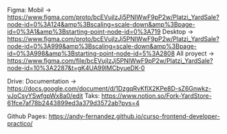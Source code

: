 Figma:
Mobil -> https://www.figma.com/proto/bcEVujIzJj5PNIWwF9pP2w/Platzi_YardSale?node-id=0%3A124&amp%3Bscaling=scale-down&amp%3Bpage-id=0%3A1&amp%3Bstarting-point-node-id=0%3A719
Desktop -> https://www.figma.com/proto/bcEVujIzJj5PNIWwF9pP2w/Platzi_YardSale?node-id=0%3A999&amp%3Bscaling=scale-down&amp%3Bpage-id=0%3A998&amp%3Bstarting-point-node-id=5%3A2808
All proyect -> https://www.figma.com/file/bcEVujIzJj5PNIWwF9pP2w/Platzi_YardSale?node-id=10%3A2287&t=gK4UA99lMCbyueDK-0

Drive:
Documentation -> https://docs.google.com/document/d/1DzgqRvKflX2KPe8D-sZ6Gnwkz-vJoCsyYSwfgpWx8a0/edit
Taks: https://www.notion.so/Fork-YardStore-61fce7af78b2443899ed3a379d3572ab?pvs=4

Github Pages:
https://andy-fernandez.github.io/curso-frontend-developer-practico/

